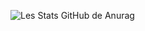 ![Les Stats GitHub de Anurag](https://github-readme-stats.vercel.app/api?username=Reiiko2b&show_icons=true&theme=codeSTACKr)
